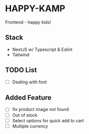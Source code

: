 # HAPPY-KAMP
Frontend - happy kids!


## Stack
- NextJS w/ Typescript & Eslint
- Tailwind


## TODO List
- [ ] Dealing with font


## Added Feature
- [ ] fix product image not found
- [ ] Out of stock
- [ ] Select options for quick add to cart
- [ ] Multiple currency